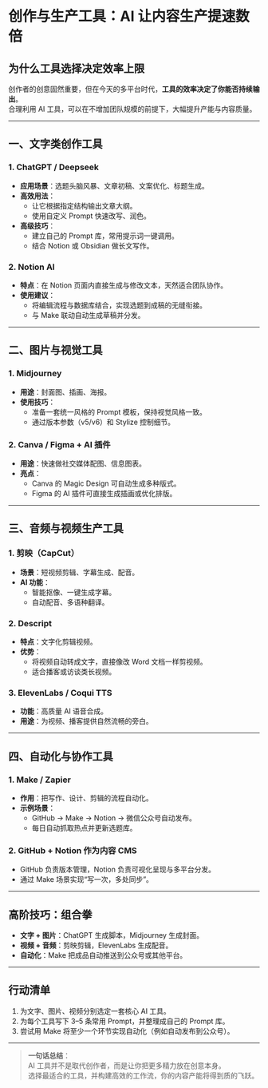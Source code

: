 # 创作与生产工具：AI 让内容生产提速数倍

## 为什么工具选择决定效率上限
创作者的创意固然重要，但在今天的多平台时代，**工具的效率决定了你能否持续输出**。  
合理利用 AI 工具，可以在不增加团队规模的前提下，大幅提升产能与内容质量。

---

## 一、文字类创作工具

### 1. ChatGPT / Deepseek
- **应用场景**：选题头脑风暴、文章初稿、文案优化、标题生成。
- **高效用法**：
  - 让它根据指定结构输出文章大纲。
  - 使用自定义 Prompt 快速改写、润色。
- **高级技巧**：
  - 建立自己的 Prompt 库，常用提示词一键调用。
  - 结合 Notion 或 Obsidian 做长文写作。

### 2. Notion AI
- **特点**：在 Notion 页面内直接生成与修改文本，天然适合团队协作。
- **使用建议**：
  - 将编辑流程与数据库结合，实现选题到成稿的无缝衔接。
  - 与 Make 联动自动生成草稿并分发。

---

## 二、图片与视觉工具

### 1. Midjourney
- **用途**：封面图、插画、海报。
- **使用技巧**：
  - 准备一套统一风格的 Prompt 模板，保持视觉风格一致。
  - 通过版本参数（v5/v6）和 Stylize 控制细节。

### 2. Canva / Figma + AI 插件
- **用途**：快速做社交媒体配图、信息图表。
- **亮点**：
  - Canva 的 Magic Design 可自动生成多种版式。
  - Figma 的 AI 插件可直接生成插画或优化排版。

---

## 三、音频与视频生产工具

### 1. 剪映（CapCut）
- **场景**：短视频剪辑、字幕生成、配音。
- **AI 功能**：
  - 智能抠像、一键生成字幕。
  - 自动配音、多语种翻译。

### 2. Descript
- **特点**：文字化剪辑视频。
- **优势**：
  - 将视频自动转成文字，直接像改 Word 文档一样剪视频。
  - 适合播客或访谈类长视频。

### 3. ElevenLabs / Coqui TTS
- **功能**：高质量 AI 语音合成。
- **用途**：为视频、播客提供自然流畅的旁白。

---

## 四、自动化与协作工具

### 1. Make / Zapier
- **作用**：把写作、设计、剪辑的流程自动化。
- **示例场景**：
  - GitHub → Make → Notion → 微信公众号自动发布。
  - 每日自动抓取热点并更新选题库。

### 2. GitHub + Notion 作为内容 CMS
- GitHub 负责版本管理，Notion 负责可视化呈现与多平台分发。
- 通过 Make 场景实现“写一次，多处同步”。

---

## 高阶技巧：组合拳
- **文字 + 图片**：ChatGPT 生成脚本，Midjourney 生成封面。
- **视频 + 音频**：剪映剪辑，ElevenLabs 生成配音。
- **自动化**：Make 把成品自动推送到公众号或其他平台。

---

## 行动清单
1. 为文字、图片、视频分别选定一套核心 AI 工具。
2. 为每个工具写下 3–5 条常用 Prompt，并整理成自己的 Prompt 库。
3. 尝试用 Make 将至少一个环节实现自动化（例如自动发布到公众号）。

---

> **一句话总结**：  
> AI 工具并不是取代创作者，而是让你把更多精力放在创意本身。  
> 选择最适合的工具，并构建高效的工作流，你的内容产能将得到质的飞跃。
